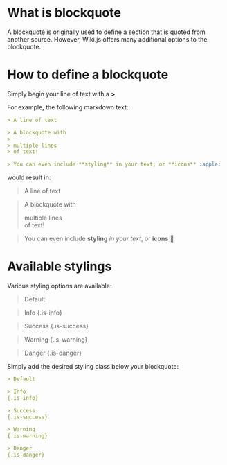 <!-- TITLE: Blockquotes -->
<!-- SUBTITLE: How to use blockquotes -->

# What is blockquote
A blockquote is originally used to define a section that is quoted from another source. However, Wiki.js offers many additional options to the blockquote.

# How to define a blockquote
Simply begin your line of text with a **>**

For example, the following markdown text:

```markdown
> A line of text

> A blockquote with
> 
> multiple lines  
> of text!

> You can even include **styling** in your text, or **icons** :apple:
```

would result in:

> A line of text

> A blockquote with
> 
> multiple lines  
> of text!

> You can even include **styling** *in your text*, or **icons** :apple:

# Available stylings
Various styling options are available:

> Default

> Info
{.is-info}

> Success
{.is-success}

> Warning
{.is-warning}

> Danger
{.is-danger}

Simply add the desired styling class below your blockquote:

```markdown
> Default

> Info
{.is-info}

> Success
{.is-success}

> Warning
{.is-warning}

> Danger
{.is-danger}
```